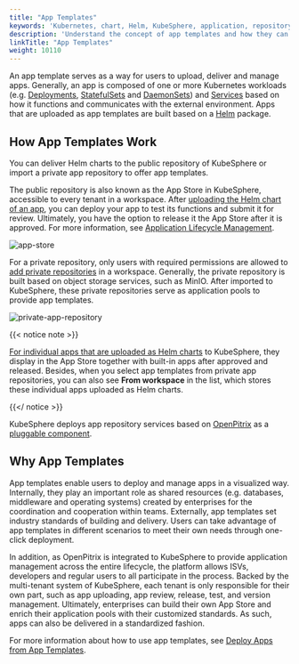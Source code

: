 ```yaml
---
title: "App Templates"
keywords: 'Kubernetes, chart, Helm, KubeSphere, application, repository, template'
description: 'Understand the concept of app templates and how they can help to deploy applications within enterprises.'
linkTitle: "App Templates"
weight: 10110
---
```


An app template serves as a way for users to upload, deliver and manage apps. Generally, an app is composed of one or more Kubernetes workloads (e.g. [Deployments](../../../project-user-guide/application-workloads/deployments/), [StatefulSets](../../../project-user-guide/application-workloads/statefulsets/) and [DaemonSets](../../../project-user-guide/application-workloads/daemonsets/)) and [Services](../../../project-user-guide/application-workloads/services/) based on how it functions and communicates with the external environment. Apps that are uploaded as app templates are built based on a [Helm](https://helm.sh/) package.

## How App Templates Work

You can deliver Helm charts to the public repository of KubeSphere or import a private app repository to offer app templates.

The public repository is also known as the App Store in KubeSphere, accessible to every tenant in a workspace. After [uploading the Helm chart of an app](../../../workspace-administration/upload-helm-based-application/), you can deploy your app to test its functions and submit it for review. Ultimately, you have the option to release it the App Store after it is approved. For more information, see [Application Lifecycle Management](../../../application-store/app-lifecycle-management/).

![app-store](/images/docs/project-user-guide/applications/app-templates/app-store.jpg)

For a private repository, only users with required permissions are allowed to [add private repositories](../../../workspace-administration/app-repository/import-helm-repository/) in a workspace. Generally, the private repository is built based on object storage services, such as MinIO. After imported to KubeSphere, these private repositories serve as application pools to provide app templates.

![private-app-repository](/images/docs/project-user-guide/applications/app-templates/private-app-repository.jpg)

{{< notice note >}}

[For individual apps that are uploaded as Helm charts](../../../workspace-administration/upload-helm-based-application/) to KubeSphere, they display in the App Store together with built-in apps after approved and released. Besides, when you select app templates from private app repositories, you can also see **From workspace** in the list, which stores these individual apps uploaded as Helm charts.

{{</ notice >}} 

KubeSphere deploys app repository services based on [OpenPitrix](https://github.com/openpitrix/openpitrix) as a [pluggable component](../../../pluggable-components/app-store/).

## Why App Templates

App templates enable users to deploy and manage apps in a visualized way. Internally, they play an important role as shared resources (e.g. databases, middleware and operating systems) created by enterprises for the coordination and cooperation within teams. Externally, app templates set industry standards of building and delivery. Users can take advantage of app templates in different scenarios to meet their own needs through one-click deployment.

In addition, as OpenPitrix is integrated to KubeSphere to provide application management across the entire lifecycle, the platform allows ISVs, developers and regular users to all participate in the process. Backed by the multi-tenant system of KubeSphere, each tenant is only responsible for their own part, such as app uploading, app review, release, test, and version management. Ultimately, enterprises can build their own App Store and enrich their application pools with their customized standards. As such, apps can also be delivered in a standardized fashion.

For more information about how to use app templates, see [Deploy Apps from App Templates](../deploy-app-from-template/).